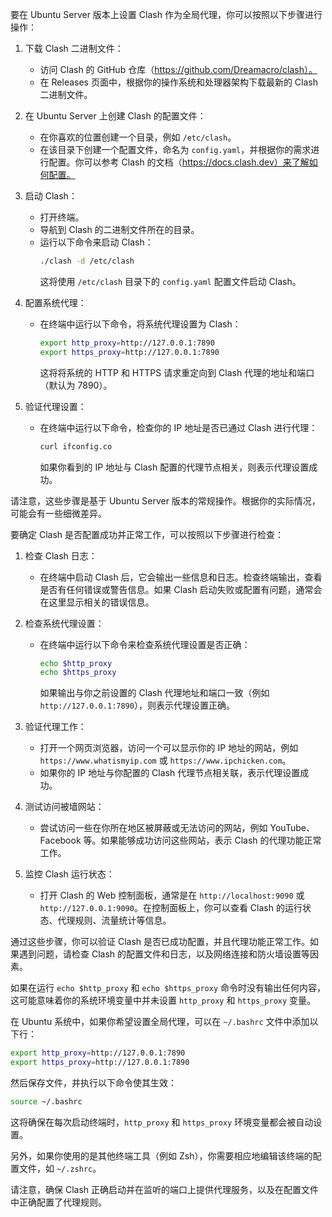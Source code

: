 要在 Ubuntu Server 版本上设置 Clash 作为全局代理，你可以按照以下步骤进行操作：

1. 下载 Clash 二进制文件：
   - 访问 Clash 的 GitHub 仓库（https://github.com/Dreamacro/clash）。
   - 在 Releases 页面中，根据你的操作系统和处理器架构下载最新的 Clash 二进制文件。

2. 在 Ubuntu Server 上创建 Clash 的配置文件：
   - 在你喜欢的位置创建一个目录，例如 `/etc/clash`。
   - 在该目录下创建一个配置文件，命名为 `config.yaml`，并根据你的需求进行配置。你可以参考 Clash 的文档（https://docs.clash.dev）来了解如何配置。

3. 启动 Clash：
   - 打开终端。
   - 导航到 Clash 的二进制文件所在的目录。
   - 运行以下命令来启动 Clash：
     ```bash
     ./clash -d /etc/clash
     ```
     这将使用 `/etc/clash` 目录下的 `config.yaml` 配置文件启动 Clash。

4. 配置系统代理：
   - 在终端中运行以下命令，将系统代理设置为 Clash：
     ```bash
     export http_proxy=http://127.0.0.1:7890
     export https_proxy=http://127.0.0.1:7890
     ```
     这将将系统的 HTTP 和 HTTPS 请求重定向到 Clash 代理的地址和端口（默认为 7890）。

5. 验证代理设置：
   - 在终端中运行以下命令，检查你的 IP 地址是否已通过 Clash 进行代理：
     ```bash
     curl ifconfig.co
     ```
     如果你看到的 IP 地址与 Clash 配置的代理节点相关，则表示代理设置成功。

请注意，这些步骤是基于 Ubuntu Server 版本的常规操作。根据你的实际情况，可能会有一些细微差异。







要确定 Clash 是否配置成功并正常工作，可以按照以下步骤进行检查：

1. 检查 Clash 日志：
   - 在终端中启动 Clash 后，它会输出一些信息和日志。检查终端输出，查看是否有任何错误或警告信息。如果 Clash 启动失败或配置有问题，通常会在这里显示相关的错误信息。

2. 检查系统代理设置：
   - 在终端中运行以下命令来检查系统代理设置是否正确：
     ```bash
     echo $http_proxy
     echo $https_proxy
     ```
     如果输出与你之前设置的 Clash 代理地址和端口一致（例如 `http://127.0.0.1:7890`），则表示代理设置正确。

3. 验证代理工作：
   - 打开一个网页浏览器，访问一个可以显示你的 IP 地址的网站，例如 `https://www.whatismyip.com` 或 `https://www.ipchicken.com`。
   - 如果你的 IP 地址与你配置的 Clash 代理节点相关联，表示代理设置成功。

4. 测试访问被墙网站：
   - 尝试访问一些在你所在地区被屏蔽或无法访问的网站，例如 YouTube、Facebook 等。如果能够成功访问这些网站，表示 Clash 的代理功能正常工作。

5. 监控 Clash 运行状态：
   - 打开 Clash 的 Web 控制面板，通常是在 `http://localhost:9090` 或 `http://127.0.0.1:9090`。在控制面板上，你可以查看 Clash 的运行状态、代理规则、流量统计等信息。

通过这些步骤，你可以验证 Clash 是否已成功配置，并且代理功能正常工作。如果遇到问题，请检查 Clash 的配置文件和日志，以及网络连接和防火墙设置等因素。





如果在运行 `echo $http_proxy` 和 `echo $https_proxy` 命令时没有输出任何内容，这可能意味着你的系统环境变量中并未设置 `http_proxy` 和 `https_proxy` 变量。

在 Ubuntu 系统中，如果你希望设置全局代理，可以在 `~/.bashrc` 文件中添加以下行：
```bash
export http_proxy=http://127.0.0.1:7890
export https_proxy=http://127.0.0.1:7890
```
然后保存文件，并执行以下命令使其生效：
```bash
source ~/.bashrc
```

这将确保在每次启动终端时，`http_proxy` 和 `https_proxy` 环境变量都会被自动设置。

另外，如果你使用的是其他终端工具（例如 Zsh），你需要相应地编辑该终端的配置文件，如 `~/.zshrc`。

请注意，确保 Clash 正确启动并在监听的端口上提供代理服务，以及在配置文件中正确配置了代理规则。

